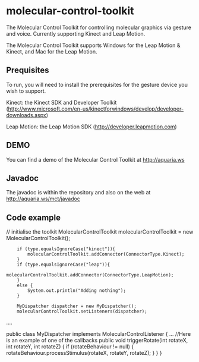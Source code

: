 molecular-control-toolkit
============

The Molecular Control Toolkit for controlling molecular graphics via gesture and voice. Currently supporting Kinect and Leap Motion.


The Molecular Control Toolkit supports Windows for the Leap Motion & Kinect, and Mac for the Leap Motion.


Prequisites
-----------
To run, you will need to install the prerequisites for the gesture device you wish to support.

Kinect: the Kinect SDK and Developer Toolkit
(http://www.microsoft.com/en-us/kinectforwindows/develop/developer-downloads.aspx)

Leap Motion: the Leap Motion SDK
(http://developer.leapmotion.com)

DEMO
----
You can find a demo of the Molecular Control Toolkit at http://aquaria.ws

Javadoc
-------
The javadoc is within the repository and also on the web at http://aquaria.ws/mct/javadoc

Code example
------------
// initialise the toolkit
        MolecularControlToolkit molecularControlToolkit = new MolecularControlToolkit();
       
        if (type.equalsIgnoreCase("kinect")){
        	molecularControlToolkit.addConnector(ConnectorType.Kinect);
        }
        if (type.equalsIgnoreCase("leap")){
        	molecularControlToolkit.addConnector(ConnectorType.LeapMotion);
        }
        else {
        	System.out.println("Adding nothing");
        }
        
        MyDispatcher dispatcher = new MyDispatcher();
        molecularControlToolkit.setListeners(dispatcher);
....

public class MyDispatcher implements MolecularControlListener {
…
	//Here is an example of one of the callbacks
	public void triggerRotate(int rotateX, int rotateY, int rotateZ) {
		if (rotateBehaviour != null)
		{
			rotateBehaviour.processStimulus(rotateX, rotateY, rotateZ);
		}
	}
}

